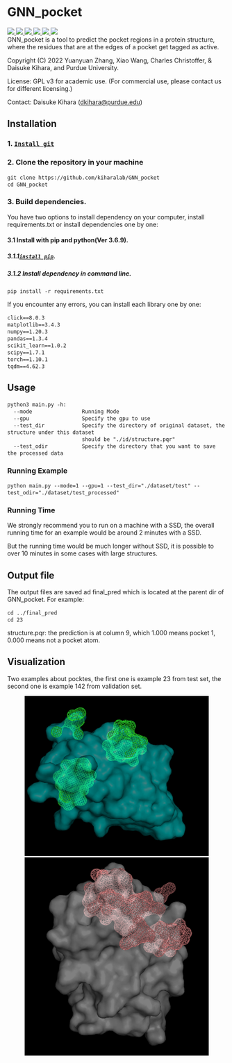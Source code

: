 # GNN_pocket

<a href="https://github.com/marktext/marktext/releases/latest">
   <img src="https://img.shields.io/badge/GNN_pocket-v1.0.0-green">
   <img src="https://img.shields.io/badge/platform-Linux%20-green">
   <img src="https://img.shields.io/badge/Language-python3-green">
   <img src="https://img.shields.io/badge/Language-C-green">
   <img src="https://img.shields.io/badge/dependencies-tested-green">
   <img src="https://img.shields.io/badge/licence-GNU-green">
</a>      <br>
GNN_pocket  is a tool to predict the pocket regions in a protein structure, where the residues that are at the edges of a pocket get tagged as active.

Copyright (C) 2022 Yuanyuan Zhang, Xiao Wang, Charles Christoffer, & Daisuke Kihara, and Purdue University.

License: GPL v3 for academic use. (For commercial use, please contact us for different licensing.)

Contact: Daisuke Kihara (dkihara@purdue.edu)

## Installation

### 1. [`Install git`](https://git-scm.com/book/en/v2/Getting-Started-Installing-Git)

### 2. Clone the repository in your machine

```
git clone https://github.com/kiharalab/GNN_pocket
cd GNN_pocket
```
### 3. Build dependencies.

You have two options to install dependency on your computer, install requirements.txt or install dependencies one by one:

#### 3.1 Install with pip and python(Ver 3.6.9).

##### 3.1.1[`install pip`](https://pip.pypa.io/en/stable/installing/).

##### 3.1.2  Install dependency in command line.

```
pip install -r requirements.txt 
```

If you encounter any errors, you can install each library one by one:

```
click==8.0.3
matplotlib==3.4.3
numpy==1.20.3
pandas==1.3.4
scikit_learn==1.0.2
scipy==1.7.1
torch==1.10.1
tqdm==4.62.3
```


## Usage

```
python3 main.py -h:
  --mode                Running Mode
  --gpu                 Specify the gpu to use
  --test_dir            Specify the directory of original dataset, the structure under this dataset 
                        should be "./id/structure.pqr"
  --test_odir           Specify the directory that you want to save the processed data
```


### Running Example

```
python main.py --mode=1 --gpu=1 --test_dir="./dataset/test" --test_odir="./dataset/test_processed"
```

### Running Time

We strongly recommend you to run on a machine with a SSD, the overall running time for an example would be around 2 minutes with a SSD.

But the running time would be much longer without SSD, it is possible to over 10 minutes in some cases with large structures.


## Output file

The output files are saved ad final_pred which is located at the parent dir of GNN_pocket.
For example:
```
cd ../final_pred
cd 23
```
structure.pqr: the prediction is at column 9, which 1.000 means pocket 1, 0.000 means not a pocket atom.
## Visualization
Two examples about pocktes, the first one is example 23 from test set, the second one is example 142 from validation set.
<figure class="half">
    <img src="https://github.com/kiharalab/GNN_pocket/blob/master/examples/pred_23.png" width="500"/>
    <img src="https://github.com/kiharalab/GNN_pocket/blob/master/examples/pred_142.png" width="500"/>
</figure>
